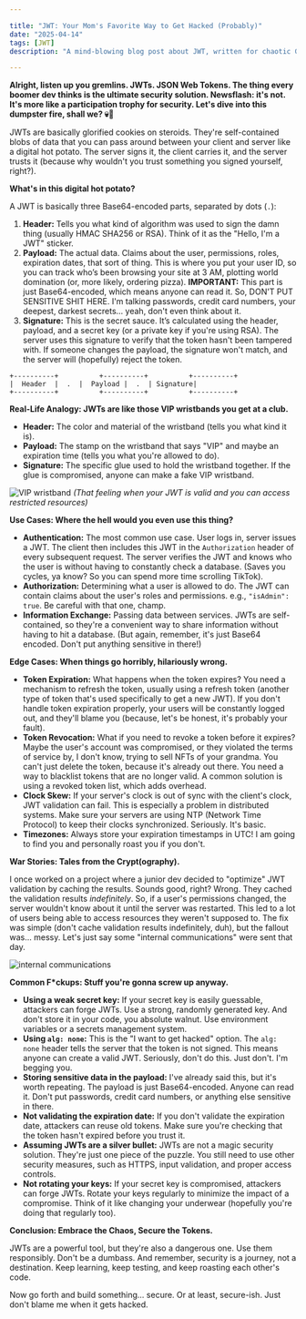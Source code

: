 ```yaml
---

title: "JWT: Your Mom's Favorite Way to Get Hacked (Probably)"
date: "2025-04-14"
tags: [JWT]
description: "A mind-blowing blog post about JWT, written for chaotic Gen Z engineers."

---
```


**Alright, listen up you gremlins. JWTs. JSON Web Tokens. The thing every boomer dev thinks is the ultimate security solution. Newsflash: it's not. It's more like a participation trophy for security. Let's dive into this dumpster fire, shall we? 💀🙏**

JWTs are basically glorified cookies on steroids. They're self-contained blobs of data that you can pass around between your client and server like a digital hot potato. The server signs it, the client carries it, and the server trusts it (because why wouldn't you trust something you signed yourself, right?).

**What's in this digital hot potato?**

A JWT is basically three Base64-encoded parts, separated by dots (`.`):

1.  **Header:**  Tells you what kind of algorithm was used to sign the damn thing (usually HMAC SHA256 or RSA).  Think of it as the "Hello, I'm a JWT" sticker.
2.  **Payload:** The actual data.  Claims about the user, permissions, roles, expiration dates, that sort of thing.  This is where you put your user ID, so you can track who’s been browsing your site at 3 AM, plotting world domination (or, more likely, ordering pizza).  **IMPORTANT:** This part is just Base64-encoded, which means anyone can read it.  So, DON'T PUT SENSITIVE SHIT HERE.  I'm talking passwords, credit card numbers, your deepest, darkest secrets… yeah, don't even think about it.
3.  **Signature:**  This is the secret sauce. It’s calculated using the header, payload, and a secret key (or a private key if you're using RSA).  The server uses this signature to verify that the token hasn't been tampered with.  If someone changes the payload, the signature won't match, and the server will (hopefully) reject the token.

```ascii
+----------+          +----------+          +----------+
|  Header  |  .  |  Payload |  .  | Signature|
+----------+          +----------+          +----------+
```

**Real-Life Analogy: JWTs are like those VIP wristbands you get at a club.**

*   **Header:**  The color and material of the wristband (tells you what kind it is).
*   **Payload:** The stamp on the wristband that says "VIP" and maybe an expiration time (tells you what you're allowed to do).
*   **Signature:** The specific glue used to hold the wristband together. If the glue is compromised, anyone can make a fake VIP wristband.

![VIP wristband](https://i.imgflip.com/72l12n.jpg)
*(That feeling when your JWT is valid and you can access restricted resources)*

**Use Cases: Where the hell would you even use this thing?**

*   **Authentication:**  The most common use case.  User logs in, server issues a JWT.  The client then includes this JWT in the `Authorization` header of every subsequent request.  The server verifies the JWT and knows who the user is without having to constantly check a database.  (Saves you cycles, ya know? So you can spend more time scrolling TikTok).
*   **Authorization:**  Determining what a user is allowed to do. The JWT can contain claims about the user's roles and permissions.  e.g., `"isAdmin": true`. Be careful with that one, champ.
*   **Information Exchange:**  Passing data between services.  JWTs are self-contained, so they're a convenient way to share information without having to hit a database.  (But again, remember, it's just Base64 encoded.  Don't put anything sensitive in there!)

**Edge Cases: When things go horribly, hilariously wrong.**

*   **Token Expiration:**  What happens when the token expires?  You need a mechanism to refresh the token, usually using a refresh token (another type of token that's used specifically to get a new JWT).  If you don't handle token expiration properly, your users will be constantly logged out, and they'll blame you (because, let's be honest, it's probably your fault).
*   **Token Revocation:** What if you need to revoke a token before it expires?  Maybe the user's account was compromised, or they violated the terms of service by, I don't know, trying to sell NFTs of your grandma. You can't just delete the token, because it's already out there. You need a way to blacklist tokens that are no longer valid. A common solution is using a revoked token list, which adds overhead.
*   **Clock Skew:** If your server's clock is out of sync with the client's clock, JWT validation can fail. This is especially a problem in distributed systems.  Make sure your servers are using NTP (Network Time Protocol) to keep their clocks synchronized. Seriously.  It's basic.
*   **Timezones:** Always store your expiration timestamps in UTC! I am going to find you and personally roast you if you don't.

**War Stories: Tales from the Crypt(ography).**

I once worked on a project where a junior dev decided to "optimize" JWT validation by caching the results.  Sounds good, right?  Wrong.  They cached the validation results *indefinitely*.  So, if a user's permissions changed, the server wouldn't know about it until the server was restarted.  This led to a lot of users being able to access resources they weren't supposed to.  The fix was simple (don't cache validation results indefinitely, duh), but the fallout was... messy. Let's just say some "internal communications" were sent that day.

![internal communications](https://imgflip.com/i/8n9108)

**Common F\*ckups: Stuff you're gonna screw up anyway.**

*   **Using a weak secret key:** If your secret key is easily guessable, attackers can forge JWTs. Use a strong, randomly generated key. And don't store it in your code, you absolute walnut. Use environment variables or a secrets management system.
*   **Using `alg: none`:**  This is the "I want to get hacked" option.  The `alg: none` header tells the server that the token is not signed. This means anyone can create a valid JWT. Seriously, don't do this. Just don't.  I'm begging you.
*   **Storing sensitive data in the payload:**  I've already said this, but it's worth repeating. The payload is just Base64-encoded. Anyone can read it. Don't put passwords, credit card numbers, or anything else sensitive in there.
*   **Not validating the expiration date:**  If you don't validate the expiration date, attackers can reuse old tokens.  Make sure you're checking that the token hasn't expired before you trust it.
*   **Assuming JWTs are a silver bullet:** JWTs are not a magic security solution. They're just one piece of the puzzle. You still need to use other security measures, such as HTTPS, input validation, and proper access controls.
*   **Not rotating your keys:** If your secret key is compromised, attackers can forge JWTs. Rotate your keys regularly to minimize the impact of a compromise. Think of it like changing your underwear (hopefully you're doing that regularly too).

**Conclusion: Embrace the Chaos, Secure the Tokens.**

JWTs are a powerful tool, but they're also a dangerous one. Use them responsibly. Don't be a dumbass. And remember, security is a journey, not a destination. Keep learning, keep testing, and keep roasting each other's code.

Now go forth and build something... secure. Or at least, secure-ish.  Just don't blame me when it gets hacked.
